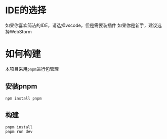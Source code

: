 # IDE的选择
如果你喜欢简洁的IDE，请选择vscode，但是需要装插件
如果你是新手，建议选择WebStorm

# 如何构建
本项目采用`pnpm`进行包管理

## 安装pnpm
```
npm install pnpm
```
## 构建
```
pnpm install
pnpm run dev
```